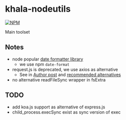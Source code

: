 # khala-nodeutils

[![NPM](https://nodei.co/npm/khala-nodeutils.png)](https://nodei.co/npm/khala-nodeutils/)

Main toolset



## Notes
- node popular [date formatter library](https://stackabuse.com/how-to-format-dates-in-javascript/)
    - we use npm `date-format` 
- request.js is deprecated, we use axios as alternative 
    - See in [Author post](https://github.com/request/request/issues/3142)
      and [recommended alternatives](https://github.com/request/request/issues/3143)
- no alternative readFileSync wrapper in fsExtra

## TODO
- add koa.js support as alternative of express.js
- child_process.execSync exist as sync version of exec